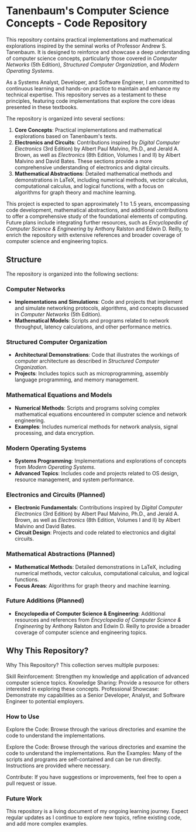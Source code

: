 # Tanenbaum's Computer Science Concepts - Code Repository

This repository contains practical implementations and mathematical explorations inspired by the seminal works of Professor Andrew S. Tanenbaum. It is designed to reinforce and showcase a deep understanding of computer science concepts, particularly those covered in *Computer Networks* (5th Edition), *Structured Computer Organization*, and *Modern Operating Systems*.

As a Systems Analyst, Developer, and Software Engineer, I am committed to continuous learning and hands-on practice to maintain and enhance my technical expertise. This repository serves as a testament to these principles, featuring code implementations that explore the core ideas presented in these textbooks.

The repository is organized into several sections:

1. **Core Concepts**: Practical implementations and mathematical explorations based on Tanenbaum's texts.
2. **Electronics and Circuits**: Contributions inspired by *Digital Computer Electronics* (3rd Edition) by Albert Paul Malvino, Ph.D., and Jerald A. Brown, as well as *Electronics* (8th Edition, Volumes I and II) by Albert Malvino and David Bates. These sections provide a more comprehensive understanding of electronics and digital circuits.
3. **Mathematical Abstractions**: Detailed mathematical methods and demonstrations in LaTeX, including numerical methods, vector calculus, computational calculus, and logical functions, with a focus on algorithms for graph theory and machine learning.

This project is expected to span approximately 1 to 1.5 years, encompassing code development, mathematical abstractions, and additional contributions to offer a comprehensive study of the foundational elements of computing. Future plans include integrating further resources, such as *Encyclopedia of Computer Science & Engineering* by Anthony Ralston and Edwin D. Reilly, to enrich the repository with extensive references and broader coverage of computer science and engineering topics.

## Structure

The repository is organized into the following sections:

### Computer Networks

- **Implementations and Simulations**: Code and projects that implement and simulate networking protocols, algorithms, and concepts discussed in *Computer Networks* (5th Edition).
- **Mathematical Models**: Scripts and programs related to network throughput, latency calculations, and other performance metrics.

### Structured Computer Organization

- **Architectural Demonstrations**: Code that illustrates the workings of computer architecture as described in *Structured Computer Organization*.
- **Projects**: Includes topics such as microprogramming, assembly language programming, and memory management.

### Mathematical Equations and Models

- **Numerical Methods**: Scripts and programs solving complex mathematical equations encountered in computer science and network engineering.
- **Examples**: Includes numerical methods for network analysis, signal processing, and data encryption.

### Modern Operating Systems

- **Systems Programming**: Implementations and explorations of concepts from *Modern Operating Systems*.
- **Advanced Topics**: Includes code and projects related to OS design, resource management, and system performance.

### Electronics and Circuits (Planned)

- **Electronic Fundamentals**: Contributions inspired by *Digital Computer Electronics* (3rd Edition) by Albert Paul Malvino, Ph.D., and Jerald A. Brown, as well as *Electronics* (8th Edition, Volumes I and II) by Albert Malvino and David Bates.
- **Circuit Design**: Projects and code related to electronics and digital circuits.

### Mathematical Abstractions (Planned)

- **Mathematical Methods**: Detailed demonstrations in LaTeX, including numerical methods, vector calculus, computational calculus, and logical functions.
- **Focus Areas**: Algorithms for graph theory and machine learning.

### Future Additions (Planned)

- **Encyclopedia of Computer Science & Engineering**: Additional resources and references from *Encyclopedia of Computer Science & Engineering* by Anthony Ralston and Edwin D. Reilly to provide a broader coverage of computer science and engineering topics.


## Why This Repository?

Why This Repository?
This collection serves multiple purposes:

Skill Reinforcement: Strengthen my knowledge and application of advanced computer science topics.
Knowledge Sharing: Provide a resource for others interested in exploring these concepts.
Professional Showcase: Demonstrate my capabilities as a Senior Developer, Analyst, and Software Engineer to potential employers.

### How to Use
Explore the Code: Browse through the various directories and examine the code to understand the implementations.

Explore the Code: Browse through the various directories and examine the code to understand the implementations.
Run the Examples: Many of the scripts and programs are self-contained and can be run directly. Instructions are provided where necessary.

Contribute: If you have suggestions or improvements, feel free to open a pull request or issue.

### Future Work
This repository is a living document of my ongoing learning journey. Expect regular updates as I continue to explore new topics, refine existing code, and add more complex examples.
